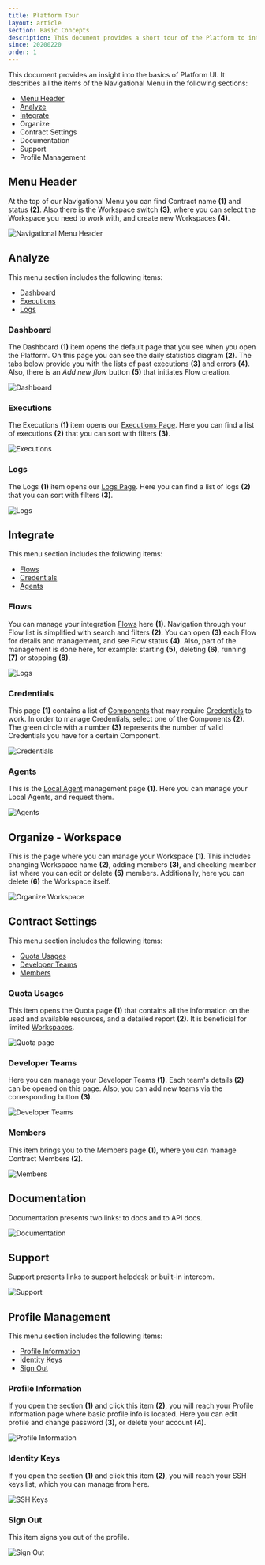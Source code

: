 ```yaml
---
title: Platform Tour
layout: article
section: Basic Concepts
description: This document provides a short tour of the Platform to introduce new users to our basics.
since: 20200220
order: 1
---
```


This document provides an insight into the basics of Platform UI. It describes all the items of the Navigational Menu in the following sections:
- [Menu Header](#menu-header)
- [Analyze](#analyze)
- [Integrate](#integrate)
- Organize
- Contract Settings
- Documentation
- Support
- Profile Management

## Menu Header
At the top of our Navigational Menu you can find Contract name **(1)** and status **(2)**. Also there is the Workspace switch **(3)**, where you can select the Workspace you need to work with, and create new Workspaces **(4)**.

![Navigational Menu Header](/assets/img/getting-started/tour/menu-header.png)


## Analyze
This menu section includes the following items:
- [Dashboard](#dashboard)
- [Executions](#executions)
- [Logs](#logs)

### Dashboard
The Dashboard **(1)** item opens the default page that you see when you open the Platform. On this page you can see the daily statistics diagram **(2)**. The tabs below provide you with the lists of past executions **(3)** and errors **(4)**. Also, there is an *Add new flow* button **(5)** that initiates Flow creation.

![Dashboard](/assets/img/getting-started/tour/dashboard.png)

### Executions
The Executions **(1)** item opens our [Executions Page](executions). Here you can find a list of executions **(2)** that you can sort with filters **(3)**.

![Executions](/assets/img/getting-started/tour/executions.png)


### Logs
The Logs **(1)** item opens our [Logs Page](logs-page). Here you can find a list of logs **(2)** that you can sort with filters **(3)**.

![Logs](/assets/img/getting-started/tour/logs.png)


## Integrate
This menu section includes the following items:
- [Flows](#flows)
- [Credentials](#credentials)
- [Agents](#agents)

### Flows
You can manage your integration [Flows](integration-flow) here **(1)**. Navigation through your Flow list is simplified with search and filters **(2)**. You can open **(3)** each Flow for details and management, and see Flow status **(4)**. Also, part of the management is done here, for example: starting **(5)**, deleting **(6)**, running **(7)** or stopping **(8)**.

![Logs](/assets/img/getting-started/tour/flows.png)

### Credentials
This page **(1)** contains a list of [Components](integration-components) that may require [Credentials](credential) to work. In order to manage Credentials, select one of the Components **(2)**. The green circle with a number **(3)** represents the number of valid Credentials you have for a certain Component.

![Credentials](/assets/img/getting-started/tour/creds.png)   

### Agents
This is the [Local Agent](local-agent) management page **(1)**. Here you can manage your Local Agents, and request them.

![Agents](/assets/img/getting-started/tour/agents.png)   


## Organize - Workspace
This is the page where you can manage your Workspace **(1)**. This includes changing Workspace name **(2)**, adding members **(3)**, and checking member list where you can edit or delete **(5)** members. Additionally, here you can delete **(6)** the Workspace itself.

![Organize Workspace](/assets/img/getting-started/tour/workspace.png)   

## Contract Settings
This menu section includes the following items:
- [Quota Usages](#quota-usages)
- [Developer Teams](#developer-teams)
- [Members](#members)

### Quota Usages
This item opens the Quota page **(1)** that contains all the information on the used and available resources, and a detailed report **(2)**. It is beneficial for limited [Workspaces](contracts-and-workspaces).

![Quota page](/assets/img/getting-started/tour/quota.png)  

### Developer Teams
Here you can manage your Developer Teams **(1)**. Each team's details **(2)** can be opened on this page. Also, you can add new teams via the corresponding button **(3)**.

![Developer Teams](/assets/img/getting-started/tour/devteams.png)  

### Members
This item brings you to the Members page **(1)**, where you can manage Contract Members **(2)**.

![Members](/assets/img/getting-started/tour/members.png)  


## Documentation
Documentation presents two links: to docs and to API docs.

![Documentation](/assets/img/getting-started/tour/documentation.png)  

## Support
Support presents links to support helpdesk or built-in intercom.

![Support](/assets/img/getting-started/tour/support.png)  

## Profile Management
This menu section includes the following items:
- [Profile Information](#profile-information)
- [Identity Keys](#identity-keys)
- [Sign Out](#sign-out)

### Profile Information
If you open the section **(1)** and click this item **(2)**, you will reach your Profile Information page where basic profile info is located. Here you can edit profile and change password **(3)**, or delete your account **(4)**.

![Profile Information](/assets/img/getting-started/tour/profile.png)  

### Identity Keys
If you open the section **(1)** and click this item **(2)**, you will reach your SSH keys list, which you can manage from here.

![SSH Keys](/assets/img/getting-started/tour/ssh.png)  

### Sign Out
This item signs you out of the profile.

![Sign Out](/assets/img/getting-started/tour/signout.png)  
